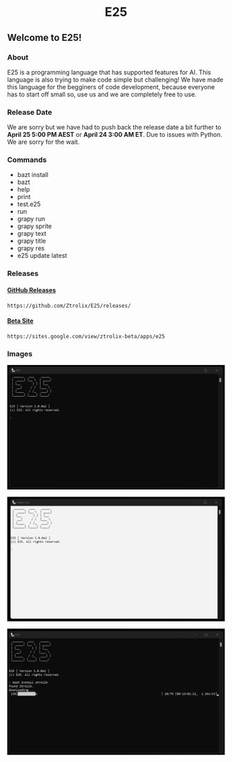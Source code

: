 <p align="center">
  <h1 align="center">E25</h1>
</p>

## Welcome to E25!

### About
E25 is a programming language that has supported features for AI. This language is also trying to make code simple but challenging! We have made this language for the begginers of code development, because everyone has to start off small so, use us and we are completely free to use.

### Release Date

We are sorry but we have had to push back the release date a bit further to **April 25 5:00 PM AEST** or **April 24 3:00 AM ET**. Due to issues with Python. We are sorry for the wait.

### Commands

- bazt install
- bazt
- help
- print
- test.e25
- run
- grapy run
- grapy sprite
- grapy text
- grapy title
- grapy res
- e25 update latest

### Releases

#### [GitHub Releases](https://github.com/Ztrolix/E25/releases/)
    https://github.com/Ztrolix/E25/releases/
#### [Beta Site](https://sites.google.com/view/ztrolix-beta/apps/e25)
    https://sites.google.com/view/ztrolix-beta/apps/e25

### Images

<p align="center">
  <picture align="center">
    <source media="(prefers-color-scheme: dark)" srcset="https://github.com/Ztrolix/E25/raw/main/photo1.png">
    <source media="(prefers-color-scheme: light)" srcset="https://github.com/Ztrolix/E25/raw/main/photo1.png">
    <img alt="Ztrolix GitHub Logo" src="https://github.com/Ztrolix/E25/raw/main/photo1.png">
  </picture>
</p>



<p align="center">
  <picture align="center">
    <source media="(prefers-color-scheme: dark)" srcset="https://github.com/Ztrolix/E25/raw/main/photo2.png">
    <source media="(prefers-color-scheme: light)" srcset="https://github.com/Ztrolix/E25/raw/main/photo2.png">
    <img alt="Ztrolix GitHub Logo" src="https://github.com/Ztrolix/E25/raw/main/photo2.png">
  </picture>
</p>

<p align="center">
  <picture align="center">
    <source media="(prefers-color-scheme: dark)" srcset="https://github.com/Ztrolix/E25/raw/main/photo3.png">
    <source media="(prefers-color-scheme: light)" srcset="https://github.com/Ztrolix/E25/raw/main/photo3.png">
    <img alt="Ztrolix GitHub Logo" src="https://github.com/Ztrolix/E25/raw/main/photo3.png">
  </picture>
</p>
